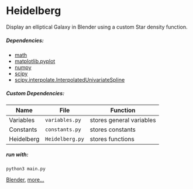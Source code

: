 # Heidelberg

Display an elliptical Galaxy in Blender using a custom Star density function.

##### Dependencies:
- [math](https://docs.python.org/3/library/math.html)
- [matplotlib.pyplot](http://matplotlib.org/api/pyplot_api.html)
- [numpy](http://www.numpy.org/)
- [scipy](https://www.scipy.org/)
- [scipy.interpolate.InterpolatedUnivariateSpline](https://docs.scipy.org/doc/scipy/reference/generated/scipy.interpolate.InterpolatedUnivariateSpline.html)

##### Custom Dependencies:
Name | File | Function
--- | --- | ---
Variables | `variables.py` | stores general variables
Constants | `constants.py` | stores constants
Heidelberg | `Heidelberg.py` | stores functions

##### run with:
`python3 main.py`

[Blender](https://www.blender.org),
[more...](markdown/notes.md)
